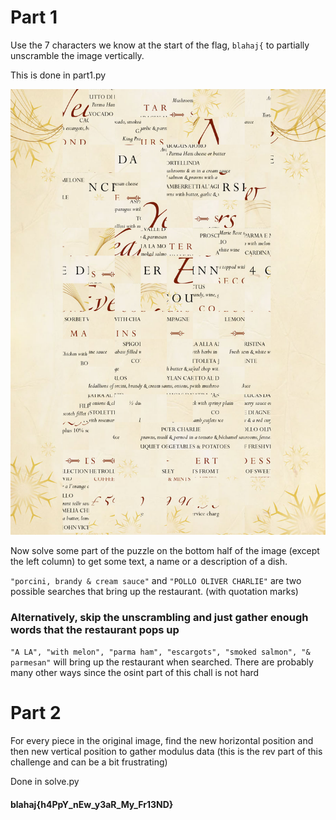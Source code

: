 # Part 1
Use the 7 characters we know at the start of the flag, `blahaj{` to partially unscramble the image vertically.

This is done in part1.py

![](part1.png)

Now solve some part of the puzzle on the bottom half of the image (except the left column) to get some text, a name or a description of a dish.

`"porcini, brandy & cream sauce"` and `"POLLO OLIVER CHARLIE"` are two possible searches that bring up the restaurant. (with quotation marks)

### Alternatively, skip the unscrambling and just gather enough words that the restaurant pops up

`"A LA", "with melon", "parma ham", "escargots", "smoked salmon", "& parmesan"` will bring up the restaurant when searched. There are probably many other ways since the osint part of this chall is not hard

# Part 2

For every piece in the original image, find the new horizontal position and then new vertical position to gather modulus data (this is the rev part of this challenge and can be a bit frustrating)

Done in solve.py

#### blahaj{h4PpY_nEw_y3aR_My_Fr13ND}